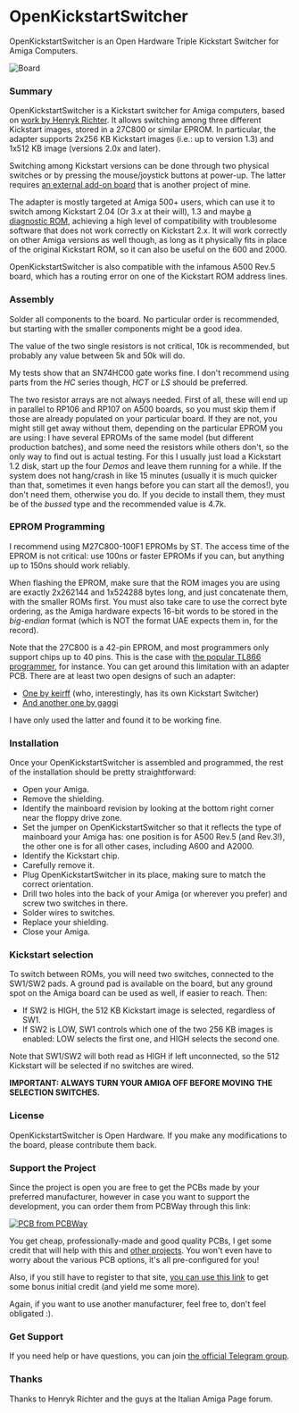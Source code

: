 # OpenKickstartSwitcher
OpenKickstartSwitcher is an Open Hardware Triple Kickstart Switcher for Amiga Computers.

![Board](https://raw.githubusercontent.com/SukkoPera/OpenKickstartSwitcher/master/doc/render-top.png)

### Summary
OpenKickstartSwitcher is a Kickstart switcher for Amiga computers, based on [work by Henryk Richter](http://bax.comlab.uni-rostock.de/en/hardware/amiga500/kickstart-eprom/). It allows switching among three different Kickstart images, stored in a 27C800 or similar EPROM. In particular, the adapter supports 2x256 KB Kickstart images (i.e.: up to version 1.3) and 1x512 KB image (versions 2.0x and later).

Switching among Kickstart versions can be done through two physical switches or by pressing the mouse/joystick buttons at power-up. The latter requires [an external add-on board](https://github.com/SukkoPera/OpenAmigaMouseTrigger) that is another project of mine.

The adapter is mostly targeted at Amiga 500+ users, which can use it to switch among Kickstart 2.04 (Or 3.x at their will), 1.3 and maybe [a diagnostic ROM](http://www.diagrom.com), achieving a high level of compatibility with troublesome software that does not work correctly on Kickstart 2.x. It will work correctly on other Amiga versions as well though, as long as it physically fits in place of the original Kickstart ROM, so it can also be useful on the 600 and 2000.

OpenKickstartSwitcher is also compatible with the infamous A500 Rev.5 board, which has a routing error on one of the Kickstart ROM address lines.

### Assembly
Solder all components to the board. No particular order is recommended, but starting with the smaller components might be a good idea.

The value of the two single resistors is not critical, 10k is recommended, but probably any value between 5k and 50k will do.

My tests show that an SN74HC00 gate works fine. I don't recommend using parts from the *HC* series though, *HCT* or *LS* should be preferred.

The two resistor arrays are not always needed. First of all, these will end up in parallel to RP106 and RP107 on A500 boards, so you must skip them if those are already populated on your particular board. If they are not, you might still get away without them, depending on the particular EPROM you are using: I have several EPROMs of the same model (but different production batches), and some need the resistors while others don't, so the only way to find out is actual testing. For this I usually just load a Kickstart 1.2 disk, start up the four *Demos* and leave them running for a while. If the system does not hang/crash in like 15 minutes (usually it is much quicker than that, sometimes it even hangs before you can start all the demos!), you don't need them, otherwise you do. If you decide to install them, they must be of the *bussed* type and the recommended value is 4.7k.

### EPROM Programming
I recommend using M27C800-100F1 EPROMs by ST. The access time of the EPROM is not critical: use 100ns or faster EPROMs if you can, but anything up to 150ns should work reliably.

When flashing the EPROM, make sure that the ROM images you are using are exactly 2x262144 and 1x524288 bytes long, and just concatenate them, with the smaller ROMs first. You must also take care to use the correct byte ordering, as the Amiga hardware expects 16-bit words to be stored in the *big-endian* format (which is NOT the format UAE expects them in, for the record).

Note that the 27C800 is a 42-pin EPROM, and most programmers only support chips up to 40 pins. This is the case with [the popular TL866 programmer](http://autoelectric.cn/EN/TL866_main.html), for instance. You can get around this limitation with an adapter PCB. There are at least two open designs of such an adapter:
* [One by keirff](https://github.com/keirf/PCB-Projects) (who, interestingly, has its own Kickstart Switcher)
* [And another one by gaggi](https://github.com/gaggi/27c160-tl866-adapter)

I have only used the latter and found it to be working fine.

### Installation
Once your OpenKickstartSwitcher is assembled and programmed, the rest of the installation should be pretty straightforward:
* Open your Amiga.
* Remove the shielding.
* Identify the mainboard revision by looking at the bottom right corner near the floppy drive zone.
* Set the jumper on OpenKickstartSwitcher so that it reflects the type of mainboard your Amiga has: one position is for A500 Rev.5 (and Rev.3!), the other one is for all other cases, including A600 and A2000.
* Identify the Kickstart chip.
* Carefully remove it.
* Plug OpenKickstartSwitcher in its place, making sure to match the correct orientation.
* Drill two holes into the back of your Amiga (or wherever you prefer) and screw two switches in there.
* Solder wires to switches.
* Replace your shielding.
* Close your Amiga.

### Kickstart selection
To switch between ROMs, you will need two switches, connected to the SW1/SW2 pads. A ground pad is available on the board, but any ground spot on the Amiga board can be used as well, if easier to reach. Then:

* If SW2 is HIGH, the 512 KB Kickstart image is selected, regardless of SW1.
* If SW2 is LOW, SW1 controls which one of the two 256 KB images is enabled: LOW selects the first one, and HIGH selects the second one.

Note that SW1/SW2 will both read as HIGH if left unconnected, so the 512 Kickstart will be selected if no switches are wired.

**IMPORTANT: ALWAYS TURN YOUR AMIGA OFF BEFORE MOVING THE SELECTION SWITCHES.**

### License
OpenKickstartSwitcher is Open Hardware. If you make any modifications to the board, please contribute them back.

### Support the Project
Since the project is open you are free to get the PCBs made by your preferred manufacturer, however in case you want to support the development, you can order them from PCBWay through this link:

[![PCB from PCBWay](https://www.pcbway.com/project/img/images/frompcbway.png)](https://www.pcbway.com/project/shareproject/OpenKickstartSwitcher_V2.html)

You get cheap, professionally-made and good quality PCBs, I get some credit that will help with this and [other projects](https://www.pcbway.com/project/member/shareproject/?bmbid=41100). You won't even have to worry about the various PCB options, it's all pre-configured for you!

Also, if you still have to register to that site, [you can use this link](https://www.pcbway.com/setinvite.aspx?inviteid=41100) to get some bonus initial credit (and yield me some more).

Again, if you want to use another manufacturer, feel free to, don't feel obligated :).

### Get Support
If you need help or have questions, you can join [the official Telegram group](https://t.me/joinchat/HUHdWBC9J9JnYIrvTYfZmg).

### Thanks
Thanks to Henryk Richter and the guys at the Italian Amiga Page forum.
